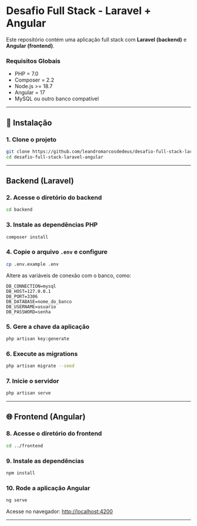 # Desafio Full Stack - Laravel + Angular

Este repositório contém uma aplicação full stack com **Laravel (backend)** e **Angular (frontend)**.

### Requisitos Globais

- PHP = 7.0
- Composer = 2.2
- Node.js >= 18.7
- Angular = 17
- MySQL ou outro banco compatível

---

## 🔧 Instalação

### 1. Clone o projeto

```bash
git clone https://github.com/leandromarcosdedeus/desafio-full-stack-laravel-angular.git
cd desafio-full-stack-laravel-angular
```

---

## Backend (Laravel)

### 2. Acesse o diretório do backend

```bash
cd backend
```

### 3. Instale as dependências PHP

```bash
composer install
```

### 4. Copie o arquivo `.env` e configure

```bash
cp .env.example .env
```

Altere as variáveis de conexão com o banco, como:

```dotenv
DB_CONNECTION=mysql
DB_HOST=127.0.0.1
DB_PORT=3306
DB_DATABASE=nome_do_banco
DB_USERNAME=usuario
DB_PASSWORD=senha
```

### 5. Gere a chave da aplicação

```bash
php artisan key:generate
```

### 6. Execute as migrations

```bash
php artisan migrate --seed
```

### 7. Inicie o servidor

```bash
php artisan serve
```

---

## 🌐 Frontend (Angular)

### 8. Acesse o diretório do frontend

```bash
cd ../frontend
```

### 9. Instale as dependências

```bash
npm install
```

### 10. Rode a aplicação Angular

```bash
ng serve
```

Acesse no navegador: [http://localhost:4200](http://localhost:4200)

---

